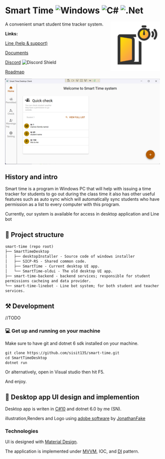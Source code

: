 # Smart Time ![Windows](https://img.shields.io/badge/Windows-0078D6?style=for-the-badge&logo=windows&logoColor=white) ![C#](https://img.shields.io/badge/c%23-%23239120.svg?style=for-the-badge&logo=c-sharp&logoColor=white) ![.Net](https://img.shields.io/badge/.NET-5C2D91?style=for-the-badge&logo=.net&logoColor=white)
<img align="right" width="160px" height="160px" src="/images/smart time main.png">
A convenient smart student time tracker system.

**Links:**

[Line (help & support)]()

[Documents](https://1drv.ms/f/s!AtKx-CQIOZgigdl63O22WuDOluoLzg)

[Discord](https://discord.gg/P7AStcdZGt) ![Discord Shield](https://discordapp.com/api/guilds/986609909233750076/widget.png?style=shield)

[Roadmap](https://trello.com/b/Ey8l51s7/smart-time)

<img align="center" src="/images/ui-prototype-1.png">


## History and intro
Smart time is a program in Windows PC that will help with issuing a time tracker for
students to go out during the class time it also has other useful features such as
auto sync which will automatically sync students who have permission as a list to
every computer with this program.

Currently, our system is available for access in desktop application and Line bot 
## 📂 Project structure

```
smart-time (repo root)
├── SmartTimeDesktop
│   ├── desktopInstaller - Source code of windows installer
│   ├── SICP-RS - Shared common code.
│   ├── SmartTime - Current desktop UI app.
│   └── SmartTime-oldui - The old desktop UI app.
├── smart-time-backend - backend services; responsible for student permissions cacheing and data provider.
└── smart-time-linebot - Line bot system; for both student and teacher services.  
```

## ⚒️ Development
//TODO

### 💻 Get up and running on your machine
Make sure to have git and dotnet 6 sdk installed on your machine. 
```console
git clone https://github.com/sisit135/smart-time.git
cd SmartTimeDesktop
dotnet run
```
Or alternatively, open in Visual studio then hit F5.

And enjoy.

## 📐 Desktop app UI design and implemention
Desktop app is writen in [C#10](https://www.blognone.com/node/125746) and dotnet 6.0 by me (SN).

illustration,Renders and Logo using [adobe software](https://en.wikipedia.org/wiki/Adobe_Inc.#Products) by [JonathanFake](https://github.com/JonathanFake)

### Technologies
UI is designed with [Material Design](https://material.io/design).

The application is implemented under [MVVM](https://en.wikipedia.org/wiki/Model%E2%80%93view%E2%80%93viewmodel), IOC, and [DI](https://en.wikipedia.org/wiki/Dependency_injection#C#) pattern.
